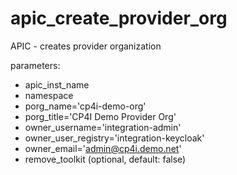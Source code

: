 # apic_create_provider_org

APIC - creates provider organization
 
parameters:
- apic_inst_name
- namespace
- porg_name='cp4i-demo-org'
- porg_title='CP4I Demo Provider Org'
- owner_username='integration-admin'
- owner_user_registry='integration-keycloak'
- owner_email='admin@cp4i.demo.net'
- remove_toolkit (optional, default: false)
